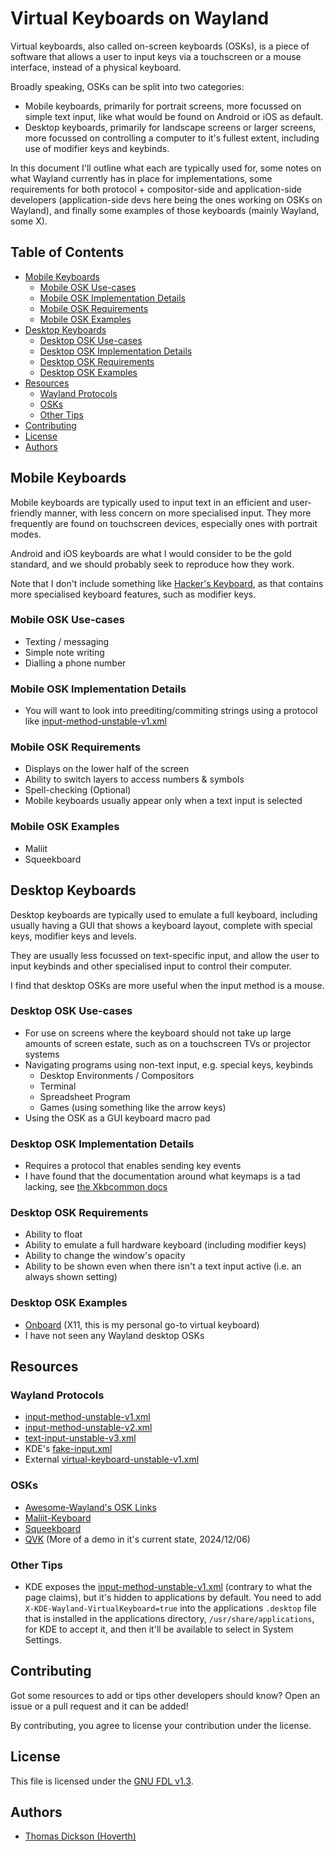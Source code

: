 # Virtual Keyboards on Wayland

Virtual keyboards, also called on-screen keyboards (OSKs), is a piece of
software that allows a user to input keys via a touchscreen or a mouse
interface, instead of a physical keyboard.

Broadly speaking, OSKs can be split into two categories:

- Mobile keyboards, primarily for portrait screens, more focussed on
simple text input, like what would be found on Android or iOS as default.
- Desktop keyboards, primarily for landscape screens or larger screens,
more focussed on controlling a computer to it's fullest extent, including
use of modifier keys and keybinds.

In this document I'll outline what each are typically used for, some notes
on what Wayland currently has in place for implementations, some
requirements for both protocol + compositor-side and application-side
developers (application-side devs here being the ones working on OSKs on
Wayland), and finally some examples of those keyboards (mainly Wayland, some X).

## Table of Contents

<!-- vim-markdown-toc GFM -->

- [Mobile Keyboards](#mobile-keyboards)
  - [Mobile OSK Use-cases](#mobile-osk-use-cases)
  - [Mobile OSK Implementation Details](#mobile-osk-implementation-details)
  - [Mobile OSK Requirements](#mobile-osk-requirements)
  - [Mobile OSK Examples](#mobile-osk-examples)
- [Desktop Keyboards](#desktop-keyboards)
  - [Desktop OSK Use-cases](#desktop-osk-use-cases)
  - [Desktop OSK Implementation Details](#desktop-osk-implementation-details)
  - [Desktop OSK Requirements](#desktop-osk-requirements)
  - [Desktop OSK Examples](#desktop-osk-examples)
- [Resources](#resources)
  - [Wayland Protocols](#wayland-protocols)
  - [OSKs](#osks)
  - [Other Tips](#other-tips)
- [Contributing](#contributing)
- [License](#license)
- [Authors](#authors)

<!-- vim-markdown-toc -->

## Mobile Keyboards

Mobile keyboards are typically used to input text in an efficient and
user-friendly manner, with less concern on more specialised input. They
more frequently are found on touchscreen devices, especially ones with
portrait modes.

Android and iOS keyboards are what I would consider to be the gold
standard, and we should probably seek to reproduce how they work.

Note that I don't include something like
[Hacker's Keyboard](https://github.com/klausw/hackerskeyboard), as that
contains more specialised keyboard features, such as modifier keys.

### Mobile OSK Use-cases

- Texting / messaging
- Simple note writing
- Dialling a phone number

### Mobile OSK Implementation Details

- You will want to look into preediting/commiting strings using a protocol
like [input-method-unstable-v1.xml](https://wayland.app/protocols/input-method-unstable-v1)

### Mobile OSK Requirements

- Displays on the lower half of the screen
- Ability to switch layers to access numbers & symbols
- Spell-checking (Optional)
- Mobile keyboards usually appear only when a text input is selected

### Mobile OSK Examples

- Maliit
- Squeekboard

## Desktop Keyboards

Desktop keyboards are typically used to emulate a full keyboard,
including usually having a GUI that shows a keyboard layout, complete
with special keys, modifier keys and levels.

They are usually less focussed on text-specific input, and allow the user
to input keybinds and other specialised input to control their computer.

I find that desktop OSKs are more useful when the input method is a mouse.

### Desktop OSK Use-cases

- For use on screens where the keyboard should not take up large amounts
of screen estate, such as on a touchscreen TVs or projector systems
- Navigating programs using non-text input, e.g. special keys, keybinds
  - Desktop Environments / Compositors
  - Terminal
  - Spreadsheet Program
  - Games (using something like the arrow keys)
- Using the OSK as a GUI keyboard macro pad

### Desktop OSK Implementation Details

- Requires a protocol that enables sending key events
- I have found that the documentation around what keymaps is a tad lacking,
see [the Xkbcommon docs](https://xkbcommon.org/doc/current/xkbcommon-keysyms_8h.html)

### Desktop OSK Requirements

- Ability to float
- Ability to emulate a full hardware keyboard (including modifier keys)
- Ability to change the window's opacity
- Ability to be shown even when there isn't a text input active
(i.e. an always shown setting)

### Desktop OSK Examples

- [Onboard](https://launchpad.net/onboard) (X11,
this is my personal go-to virtual keyboard)
- I have not seen any Wayland desktop OSKs

## Resources

### Wayland Protocols

- [input-method-unstable-v1.xml](https://wayland.app/protocols/input-method-unstable-v1)
- [input-method-unstable-v2.xml](https://wayland.app/protocols/input-method-unstable-v2)
- [text-input-unstable-v3.xml](https://wayland.app/protocols/text-input-unstable-v3)
- KDE's [fake-input.xml](https://wayland.app/protocols/kde-fake-input)
- External [virtual-keyboard-unstable-v1.xml](https://wayland.app/protocols/virtual-keyboard-unstable-v1)

### OSKs

- [Awesome-Wayland's OSK Links](https://github.com/rcalixte/awesome-wayland?tab=readme-ov-file#on-screen-keyboards)
- [Maliit-Keyboard](https://maliit.github.io/)
- [Squeekboard](https://github.com/droidian/squeekboard)
- [QVK](https://invent.kde.org/apol/qvk) (More of a demo in it's current state, 2024/12/06)

### Other Tips

- KDE exposes the [input-method-unstable-v1.xml](https://wayland.app/protocols/input-method-unstable-v1)
(contrary to what the page claims), but it's hidden to applications by
default. You need to add `X-KDE-Wayland-VirtualKeyboard=true` into the
applications `.desktop` file that is installed in the applications directory,
`/usr/share/applications`, for KDE to accept it, and then it'll be available
to select in System Settings.

## Contributing

Got some resources to add or tips other developers should know? Open an issue
or a pull request and it can be added!

By contributing, you agree to license your contribution under the license.

## License

This file is licensed under the
[GNU FDL v1.3](https://www.gnu.org/licenses/fdl-1.3.html).

## Authors

- [Thomas Dickson (Hoverth)](https://github.com/Hoverth)
